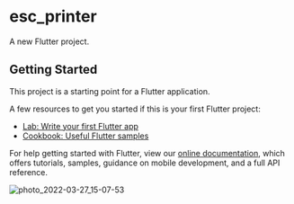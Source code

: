# esc_printer

A new Flutter project.

## Getting Started

This project is a starting point for a Flutter application.

A few resources to get you started if this is your first Flutter project:

- [Lab: Write your first Flutter app](https://flutter.dev/docs/get-started/codelab)
- [Cookbook: Useful Flutter samples](https://flutter.dev/docs/cookbook)

For help getting started with Flutter, view our
[online documentation](https://flutter.dev/docs), which offers tutorials,
samples, guidance on mobile development, and a full API reference.


![photo_2022-03-27_15-07-53](https://user-images.githubusercontent.com/59616620/160283013-200e27c3-97fd-4234-87ff-c445cc4eabb3.jpg)
